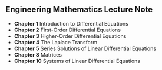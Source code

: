 ## Engineering Mathematics Lecture Note

* **Chapter 1** Introduction to Differential Equations
* **Chapter 2** First-Order Differential Equations
* **Chapter 3** Higher-Order Differential Equations
* **Chapter 4** The Laplace Transform
* **Chapter 5** Series Solutions of Linear Differential Equations
* **Chapter 8** Matrices
* **Chapter 10** Systems of Linear Differential Equations
